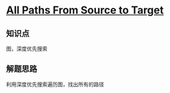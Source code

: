 # [All Paths From Source to Target](https://leetcode.com/problems/all-paths-from-source-to-target/)

## 知识点

图，深度优先搜索

## 解题思路

利用深度优先搜索遍历图，找出所有的路径
